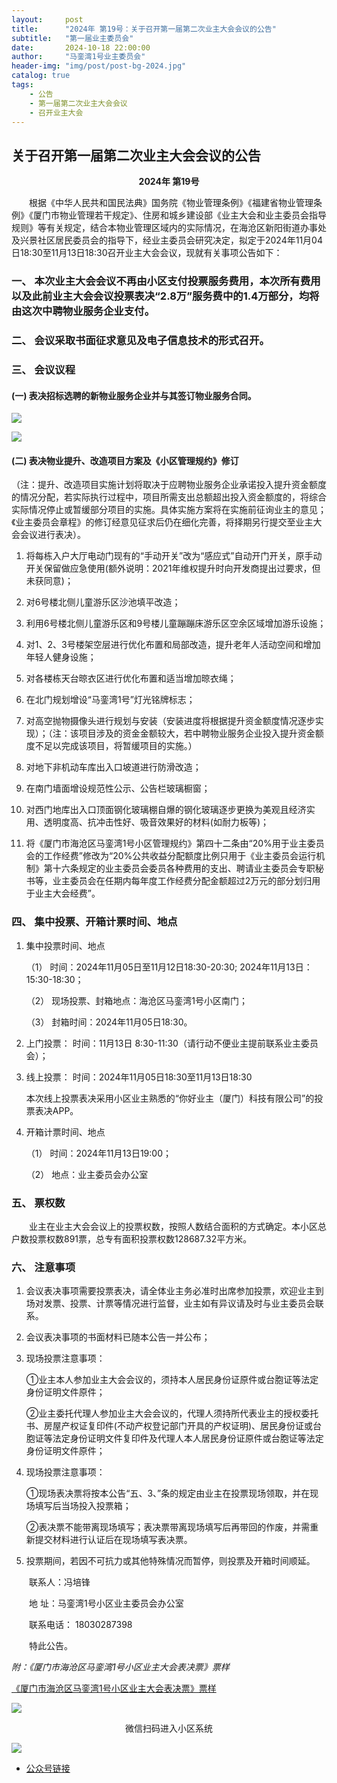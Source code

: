 ```yaml
---
layout:     post
title:      "2024年 第19号：关于召开第一届第二次业主大会会议的公告"
subtitle:   "第一届业主委员会"
date:       2024-10-18 22:00:00
author:     "马銮湾1号业主委员会"
header-img: "img/post/post-bg-2024.jpg"
catalog: true
tags:
    - 公告
    - 第一届第二次业主大会会议
    - 召开业主大会
---
```




## 关于召开第一届第二次业主大会会议的公告

<center><strong>2024年 第19号</strong></center>

&emsp;&emsp;根据《中华人民共和国民法典》国务院《物业管理条例》《福建省物业管理条例》《厦门市物业管理若干规定》、住房和城乡建设部《业主大会和业主委员会指导规则》等有关规定，结合本物业管理区域内的实际情况，在海沧区新阳街道办事处及兴景社区居民委员会的指导下，经业主委员会研究决定，拟定于2024年11月04日18:30至11月13日18:30召开业主大会会议，现就有关事项公告如下： 

### 一、	本次业主大会会议不再由小区支付投票服务费用，本次所有费用以及此前业主大会会议投票表决“2.8万”服务费中的1.4万部分，均将由这次中聘物业服务企业支付。

### 二、	会议采取书面征求意见及电子信息技术的形式召开。

### 三、	会议议程

#### (一)	表决招标选聘的新物业服务企业并与其签订物业服务合同。

![](\img\in-post\2024-10-18-万科情况.jpg)


![](\img\in-post\2024-10-18-世茂情况.jpg)


#### (二)	表决物业提升、改造项目方案及《小区管理规约》修订

（注：提升、改造项目实施计划将取决于应聘物业服务企业承诺投入提升资金额度的情况分配，若实际执行过程中，项目所需支出总额超出投入资金额度的，将综合实际情况停止或暂缓部分项目的实施。具体实施方案将在实施前征询业主的意见；《业主委员会章程》的修订经意见征求后仍在细化完善，将择期另行提交至业主大会会议进行表决）。

1.	将每栋入户大厅电动门现有的“手动开关”改为“感应式”自动开门开关，原手动开关保留做应急使用(额外说明：2021年维权提升时向开发商提出过要求，但未获同意)；

2.	对6号楼北侧儿童游乐区沙池填平改造；

3.	利用6号楼北侧儿童游乐区和9号楼儿童蹦蹦床游乐区空余区域增加游乐设施；

4.	对1、2、3号楼架空层进行优化布置和局部改造，提升老年人活动空间和增加年轻人健身设施；

5.	对各楼栋天台晾衣区进行优化布置和适当增加晾衣绳；

6.	在北门规划增设“马銮湾1号”灯光铭牌标志；

7.	对高空抛物摄像头进行规划与安装（安装进度将根据提升资金额度情况逐步实现）；（注：该项目涉及的资金金额较大，若中聘物业服务企业投入提升资金额度不足以完成该项目，将暂缓项目的实施。）

8.	对地下非机动车库出入口坡道进行防滑改造；

9.	在南门墙面增设规范性公示、公告栏玻璃橱窗；

10.	对西门地库出入口顶面钢化玻璃棚自爆的钢化玻璃逐步更换为美观且经济实用、透明度高、抗冲击性好、吸音效果好的材料(如耐力板等)；

11.	将《厦门市海沧区马銮湾1号小区管理规约》第四十二条由“20%用于业主委员会的工作经费”修改为“20%公共收益分配额度比例只用于《业主委员会运行机制》第十六条规定的业主委员会委员各种费用的支出、聘请业主委员会专职秘书等，业主委员会在任期内每年度工作经费分配金额超过2万元的部分划归用于业主大会经费”。

### 四、	集中投票、开箱计票时间、地点

1.	集中投票时间、地点

    （1）	时间：2024年11月05日至11月12日18:30-20:30;   2024年11月13日：15:30-18:30；

    （2）	现场投票、封箱地点：海沧区马銮湾1号小区南门；

    （3）	封箱时间：2024年11月05日18:30。

2.	上门投票：  时间：11月13日 8:30-11:30（请行动不便业主提前联系业主委员会）；

3.	线上投票：  时间：2024年11月05日18:30至11月13日18:30

    本次线上投票表决采用小区业主熟悉的“你好业主（厦门）科技有限公司”的投票表决APP。

4.	开箱计票时间、地点

    （1）	时间：2024年11月13日19:00；

    （2）	地点：业主委员会办公室

### 五、	票权数

&emsp;&emsp;业主在业主大会会议上的投票权数，按照人数结合面积的方式确定。本小区总户数投票权数891票，总专有面积投票权数128687.32平方米。

### 六、	注意事项

1.	会议表决事项需要投票表决，请全体业主务必准时出席参加投票，欢迎业主到场对发票、投票、计票等情况进行监督，业主如有异议请及时与业主委员会联系。

2.	会议表决事项的书面材料已随本公告一并公布；

3.	现场投票注意事项：

    ①业主本人参加业主大会会议的，须持本人居民身份证原件或台胞证等法定身份证明文件原件；

    ②业主委托代理人参加业主大会会议的，代理人须持所代表业主的授权委托书、房屋产权证复印件(不动产权登记部门开具的产权证明)、居民身份证或台胞证等法定身份证明文件复印件及代理人本人居民身份证原件或台胞证等法定身份证明文件原件；

4.	现场投票注意事项：

    ①现场表决票将按本公告“五、3、”条的规定由业主在投票现场领取，并在现场填写后当场投入投票箱；

    ②表决票不能带离现场填写；表决票带离现场填写后再带回的作废，并需重新提交材料进行认证后在现场填写表决票。

5.	投票期间，若因不可抗力或其他特殊情况而暂停，则投票及开箱时间顺延。

&emsp;&emsp;联系人：冯培锋     

&emsp;&emsp;地 址：马銮湾1号小区业主委员会办公室    

&emsp;&emsp;联系电话： 18030287398

&emsp;&emsp;特此公告。

<em>附：《厦门市海沧区马銮湾1号小区业主大会表决票》票样</em>

[《厦门市海沧区马銮湾1号小区业主大会表决票》票样](https://drive.weixin.qq.com/s?k=ALIArAcrAFkctt2Iv3) 


![](\img\in-post\2024-10-18-公告实景.jpg)


<center>微信扫码进入小区系统</center>

![](\img\in-post\蜂窝智家.jpg)


- [公众号链接](https://mp.weixin.qq.com/s/reW6N9adacs9p_owoqhSzw)
